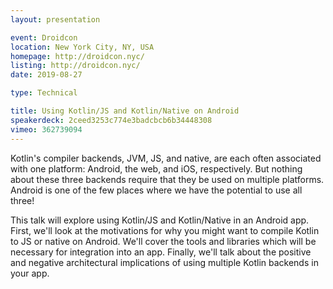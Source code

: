 ```yaml
---
layout: presentation

event: Droidcon
location: New York City, NY, USA
homepage: http://droidcon.nyc/
listing: http://droidcon.nyc/
date: 2019-08-27

type: Technical

title: Using Kotlin/JS and Kotlin/Native on Android
speakerdeck: 2ceed3253c774e3badcbcb6b34448308
vimeo: 362739094
---
```


Kotlin's compiler backends, JVM, JS, and native, are each often associated with one platform: Android, the web, and iOS, respectively. But nothing about these three backends require that they be used on multiple platforms. Android is one of the few places where we have the potential to use all three!

This talk will explore using Kotlin/JS and Kotlin/Native in an Android app. First, we'll look at the motivations for why you might want to compile Kotlin to JS or native on Android. We'll cover the tools and libraries which will be necessary for integration into an app. Finally, we'll talk about the positive and negative architectural implications of using multiple Kotlin backends in your app.

